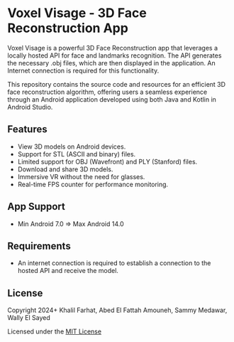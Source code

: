 # Voxel Visage - 3D Face Reconstruction App

Voxel Visage is a powerful 3D Face Reconstruction app that leverages a locally hosted API for face and landmarks recognition. The API generates the necessary .obj files, which are then displayed in the application. An Internet connection is required for this functionality.

This repository contains the source code and resources for an efficient 3D face reconstruction algorithm, offering users a seamless experience through an Android application developed using both Java and Kotlin in Android Studio.

## Features

- View 3D models on Android devices.
- Support for STL (ASCII and binary) files.
- Limited support for OBJ (Wavefront) and PLY (Stanford) files.
- Download and share 3D models.
- Immersive VR without the need for glasses.
- Real-time FPS counter for performance monitoring.
  
## App Support

- Min Android 7.0 => Max Android 14.0

## Requirements

- An internet connection is required to establish a connection to the hosted API and receive the model.
  
## License

Copyright 2024+ Khalil Farhat, Abed El Fattah Amouneh, Sammy Medawar, Wally El Sayed

Licensed under the [MIT License](https://opensource.org/licenses/MIT)
